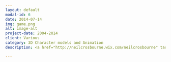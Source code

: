 ```yaml
---
layout: default
modal-id: 6
date: 2014-07-14
img: game.png
alt: image-alt
project-date: 2004-2014
client: Various
category: 3D Character models and Animation
description: <a href="http://neilcrosbourne.wix.com/neilcrosbourne" target="_blank" data-tooltip="Click on image to go to website"><img src="http://imageshack.com/a/img538/2801/PNCr4m.png"id="center"></a><br><br>This is my 3D character web page. The web page features my showreel as well as character designs and screenshots from my published games to date. 

---
```

